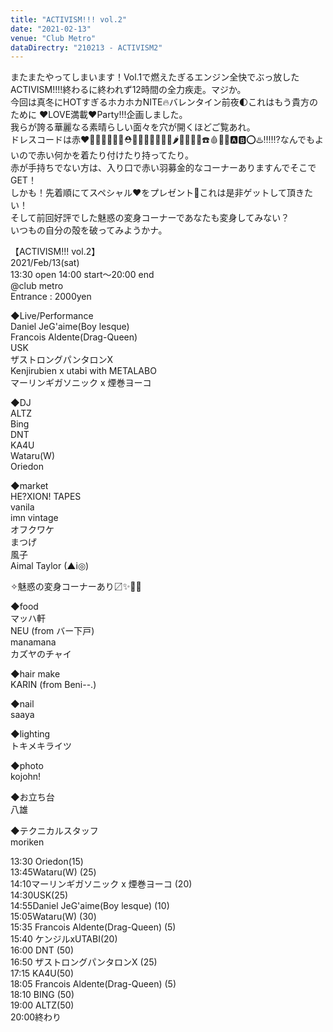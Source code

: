 ```yaml
---
title: "ACTIVISM!!! vol.2"
date: "2021-02-13"
venue: "Club Metro"
dataDirectry: "210213 - ACTIVISM2"
---
```

またまたやってしまいます！Vol.1で燃えたぎるエンジン全快でぶっ放したACTIVISM!!!!終わるに終われず12時間の全力疾走。マジか。  
今回は真冬にHOTすぎるホカホカNITE🔥バレンタイン前夜🌓これはもう貴方のために ❤️LOVE満載❤️Party!!!企画しました。  
我らが誇る華麗なる素晴らしい面々を穴が開くほどご覧あれ。  
ドレスコードは赤❤️🎈👠👺👄💄💃⛑🐙🌹🥀🌺🍎🍉🍒🌶🍅🥩🎸🚗☎️🩸💊🏮🅰️🅱️⭕️♨️‼️‼️⁉️なんでもよいので赤い何かを着たり付けたり持ってたり。  
赤が手持ちでない方は、入り口で赤い羽募金的なコーナーありますんでそこでGET！  
しかも！先着順にてスペシャル❤️をプレゼント🎁これは是非ゲットして頂きたい！  
そして前回好評でした魅惑の変身コーナーであなたも変身してみない？  
いつもの自分の殻を破ってみようかナ。  

【ACTIVISM!!! vol.2】  
2021/Feb/13(sat)  
13:30 open 14:00 start〜20:00 end  
@club metro  
Entrance : 2000yen  

◆Live/Performance  
Daniel JeG'aime(Boy lesque)  
Francois Aldente(Drag-Queen)  
USK  
ザストロングパンタロンX  
Kenjirubien x utabi with METALABO  
マーリンギガソニック x 煙巻ヨーコ

◆DJ  
ALTZ  
Bing  
DNT  
KA4U  
Wataru(W)  
Oriedon  

◆market  
HE?XION! TAPES  
vanila  
imn vintage  
オフクワケ  
まつげ  
風子  
Aimal Taylor (▲i◎)  

✧魅惑の変身コーナーあり〼✨👗🥻

◆food  
マッハ軒  
NEU (from バー下戸)  
manamana  
カズヤのチャイ  

◆hair make  
KARIN (from Beni--.)

◆nail  
saaya

◆lighting  
トキメキライツ

◆photo  
kojohn!

◆お立ち台  
八雄

◆テクニカルスタッフ  
moriken

13:30 Oriedon(15)  
13:45Wataru(W) (25)  
14:10マーリンギガソニック x 煙巻ヨーコ (20)  
14:30USK(25)  
14:55Daniel JeG'aime(Boy lesque) (10)  
15:05Wataru(W) (30)  
15:35 Francois Aldente(Drag-Queen) (5)  
15:40 ケンジルxUTABI(20)  
16:00 DNT (50)  
16:50 ザストロングパンタロンX (25)  
17:15 KA4U(50)  
18:05 Francois Aldente(Drag-Queen) (5)  
18:10 BING (50)  
19:00 ALTZ(50)  
20:00終わり